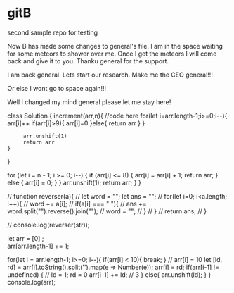 # gitB
second sample repo for testing

Now B has made some changes to general's file.
I am in the space waiting for some meteors to shower over me.
Once I get the meteors I will come back and 
give it to you. Thanku general for the support.


I am back general. Lets start our research.
Make me the CEO general!!!

Or else I wont go to space again!!!

Well I changed my mind general please let me stay here!

class Solution {
    increment(arr,n){
        //code here
        for(let i=arr.length-1;i>=0;i--){
            arr[i]++
            if(arr[i]>9){
                arr[i]=0
            }else{
                return arr
            }
        }
        
         arr.unshift(1)
         return arr
    }
}

for (let i = n - 1; i >= 0; i--) {
            if (arr[i] <= 8) {
                arr[i] = arr[i] + 1;
                return arr;
            } else {
                arr[i] = 0;
            }
        }
        arr.unshift(1);
        return arr;
    }
}

// function reverser(a){
//     let word = "";  let ans = "";
//     for(let i=0; i<a.length; i++){
//         word += a[i];
//         if(a[i] === " "){
//             ans += word.split("").reverse().join("");
//             word = "";
//         }
//     }
//     return ans;
// }

// console.log(reverser(str));


let arr = [0] ;  
arr[arr.length-1] += 1;

for(let i = arr.length-1; i>=0; i--){
    if(arr[i] < 10){
        break;
    }  // arr[i] = 10
    let [ld, rd] = arr[i].toString().split('').map(e => Number(e));
    arr[i] = rd;
    if(arr[i-1] != undefined) {    // ld = 1;  rd = 0
      arr[i-1] += ld;  // 3
    }
    else{
        arr.unshift(ld);
    }
}
console.log(arr);